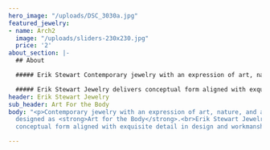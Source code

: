 ```yaml
---
hero_image: "/uploads/DSC_3030a.jpg"
featured_jewelry:
- name: Arch2
  image: "/uploads/sliders-230x230.jpg"
  price: '2'
about_section: |-
  ## About

  ##### Erik Stewart Contemporary jewelry with an expression of art, nature, and architecture designed as Art for the Body.

  ##### Erik Stewart Jewelry delivers conceptual form aligned with exquisite detail in design and workmanship.
header: Erik Stewart Jewelry
sub_header: Art For the Body
body: "<p>Contemporary jewelry with an expression of art, nature, and architecture
  designed as <strong>Art for the Body</strong>.<br>Erik Stewart Jewelry delivers
  conceptual form aligned with exquisite detail in design and workmanship.</p>"

---
```

